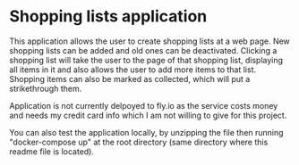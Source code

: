 # Shopping lists application

This application allows the user to create shopping lists at a web page. New
shopping lists can be added and old ones can be deactivated. Clicking a shopping
list will take the user to the page of that shopping list, displaying all items
in it and also allows the user to add more items to that list. Shopping items
can also be marked as collected, which will put a strikethrough them.

Application is not currently delpoyed to fly.io as the service costs money and needs my credit card info
which I am not willing to give for this project.

You can also test the application locally, by unzipping the file then running
"docker-compose up" at the root directory (same directory where this readme file
is located).
